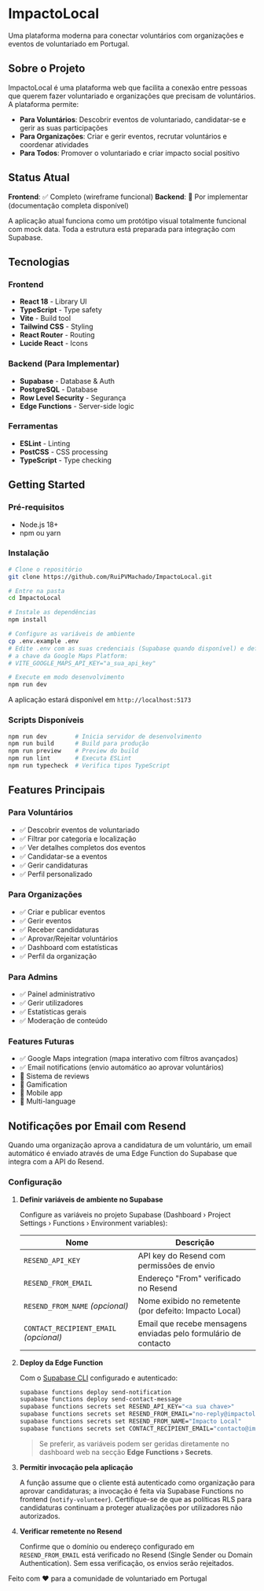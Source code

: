 # ImpactoLocal

Uma plataforma moderna para conectar voluntários com organizações e eventos de voluntariado em Portugal.

## Sobre o Projeto

ImpactoLocal é uma plataforma web que facilita a conexão entre pessoas que querem fazer voluntariado e organizações que precisam de voluntários. A plataforma permite:

- **Para Voluntários**: Descobrir eventos de voluntariado, candidatar-se e gerir as suas participações
- **Para Organizações**: Criar e gerir eventos, recrutar voluntários e coordenar atividades
- **Para Todos**: Promover o voluntariado e criar impacto social positivo

## Status Atual

**Frontend**: ✅ Completo (wireframe funcional)
**Backend**: 🚧 Por implementar (documentação completa disponível)

A aplicação atual funciona como um protótipo visual totalmente funcional com mock data. Toda a estrutura está preparada para integração com Supabase.

## Tecnologias

### Frontend

- **React 18** - Library UI
- **TypeScript** - Type safety
- **Vite** - Build tool
- **Tailwind CSS** - Styling
- **React Router** - Routing
- **Lucide React** - Icons

### Backend (Para Implementar)

- **Supabase** - Database & Auth
- **PostgreSQL** - Database
- **Row Level Security** - Segurança
- **Edge Functions** - Server-side logic

### Ferramentas

- **ESLint** - Linting
- **PostCSS** - CSS processing
- **TypeScript** - Type checking

## Getting Started

### Pré-requisitos

- Node.js 18+
- npm ou yarn

### Instalação

```bash
# Clone o repositório
git clone https://github.com/RuiPVMachado/ImpactoLocal.git

# Entre na pasta
cd ImpactoLocal

# Instale as dependências
npm install

# Configure as variáveis de ambiente
cp .env.example .env
# Edite .env com as suas credenciais (Supabase quando disponível) e defina também
# a chave da Google Maps Platform:
# VITE_GOOGLE_MAPS_API_KEY="a_sua_api_key"

# Execute em modo desenvolvimento
npm run dev
```

A aplicação estará disponível em `http://localhost:5173`

### Scripts Disponíveis

```bash
npm run dev        # Inicia servidor de desenvolvimento
npm run build      # Build para produção
npm run preview    # Preview do build
npm run lint       # Executa ESLint
npm run typecheck  # Verifica tipos TypeScript
```

## Features Principais

### Para Voluntários

- ✅ Descobrir eventos de voluntariado
- ✅ Filtrar por categoria e localização
- ✅ Ver detalhes completos dos eventos
- ✅ Candidatar-se a eventos
- ✅ Gerir candidaturas
- ✅ Perfil personalizado

### Para Organizações

- ✅ Criar e publicar eventos
- ✅ Gerir eventos
- ✅ Receber candidaturas
- ✅ Aprovar/Rejeitar voluntários
- ✅ Dashboard com estatísticas
- ✅ Perfil da organização

### Para Admins

- ✅ Painel administrativo
- ✅ Gerir utilizadores
- ✅ Estatísticas gerais
- ✅ Moderação de conteúdo

### Features Futuras

- ✅ Google Maps integration (mapa interativo com filtros avançados)
- ✅ Email notifications (envio automático ao aprovar voluntários)
- 🚧 Sistema de reviews
- 🚧 Gamification
- 🚧 Mobile app
- 🚧 Multi-language

## Notificações por Email com Resend

Quando uma organização aprova a candidatura de um voluntário, um email automático é enviado através de uma Edge Function do Supabase que integra com a API do Resend.

### Configuração

1. **Definir variáveis de ambiente no Supabase**

   Configure as variáveis no projeto Supabase (Dashboard › Project Settings › Functions › Environment variables):

   | Nome                                   | Descrição                                                       |
   | -------------------------------------- | --------------------------------------------------------------- |
   | `RESEND_API_KEY`                       | API key do Resend com permissões de envio                       |
   | `RESEND_FROM_EMAIL`                    | Endereço "From" verificado no Resend                            |
   | `RESEND_FROM_NAME` _(opcional)_        | Nome exibido no remetente (por defeito: Impacto Local)          |
   | `CONTACT_RECIPIENT_EMAIL` _(opcional)_ | Email que recebe mensagens enviadas pelo formulário de contacto |

2. **Deploy da Edge Function**

   Com o [Supabase CLI](https://supabase.com/docs/guides/cli) configurado e autenticado:

   ```bash
   supabase functions deploy send-notification
   supabase functions deploy send-contact-message
   supabase functions secrets set RESEND_API_KEY="<a sua chave>"
   supabase functions secrets set RESEND_FROM_EMAIL="no-reply@impactolocal.pt"
   supabase functions secrets set RESEND_FROM_NAME="Impacto Local"
   supabase functions secrets set CONTACT_RECIPIENT_EMAIL="contacto@impactolocal.pt"
   ```

   > Se preferir, as variáveis podem ser geridas diretamente no dashboard web na secção **Edge Functions › Secrets**.

3. **Permitir invocação pela aplicação**

   A função assume que o cliente está autenticado como organização para aprovar candidaturas; a invocação é feita via Supabase Functions no frontend (`notify-volunteer`). Certifique-se de que as políticas RLS para candidaturas continuam a proteger atualizações por utilizadores não autorizados.

4. **Verificar remetente no Resend**

   Confirme que o domínio ou endereço configurado em `RESEND_FROM_EMAIL` está verificado no Resend (Single Sender ou Domain Authentication). Sem essa verificação, os envios serão rejeitados.

Feito com ❤️ para a comunidade de voluntariado em Portugal
